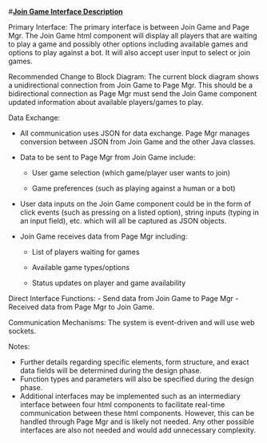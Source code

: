 #<u>**Join Game Interface Description**</u>

Primary Interface: The primary interface is between Join Game and Page Mgr. The Join Game html component will display all players that are waiting to play a game and possibly other options including available games and options to play against a bot. It will also accept user input to select or join games.

Recommended Change to Block Diagram: The current block diagram shows a unidirectional connection from Join Game to Page Mgr. This should be a bidirectional connection as Page Mgr must send the Join Game component updated information about available players/games to play. 

Data Exchange:
-	All communication uses JSON for data exchange. Page Mgr manages conversion between JSON from Join Game and the other Java classes.
-	Data to be sent to Page Mgr from Join Game include:
    
    - User game selection (which game/player user wants to join)

    - Game preferences (such as playing against a human or a bot)
-	User data inputs on the Join Game component could be in the form of click events (such as pressing on a listed option), string inputs (typing in an input field), etc. which will all be captured as JSON objects.
-	Join Game receives data from Page Mgr including:

    - List of players waiting for games

    - Available game types/options

    - Status updates on player and game availability

Direct Interface Functions:
    - Send data from Join Game to Page Mgr
    - Received data from Page Mgr to Join Game.

Communication Mechanisms: The system is event-driven and will use web sockets.

Notes:
-	Further details regarding specific elements, form structure, and exact data fields will be determined during the design phase.
-   Function types and parameters will also be specified during the design phase.
-	Additional interfaces may be implemented such as an intermediary interface between four html components to facilitate real-time communication between these html components. However, this can be handled through Page Mgr and is likely not needed. Any other possible interfaces are also not needed and would add unnecessary complexity.

